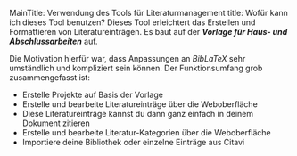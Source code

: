 MainTitle: Verwendung des Tools für Literaturmanagement
title: Wofür kann ich dieses Tool benutzen?
Dieses Tool erleichtert das Erstellen und Formattieren von Literatureinträgen. Es baut auf der ***Vorlage für Haus- und Abschlussarbeiten*** auf.

Die Motivation hierfür war, dass Anpassungen an *BibLaTeX* sehr umständlich und kompliziert sein können. Der Funktionsumfang grob zusammengefasst ist:
- Erstelle Projekte auf Basis der Vorlage
- Erstelle und bearbeite Literatureinträge über die Weboberfläche
- Diese Literatureinträge kannst du dann ganz einfach in deinem Dokument zitieren
- Erstelle und bearbeite Literatur-Kategorien über die Weboberfläche
- Importiere deine Bibliothek oder einzelne Einträge aus Citavi
